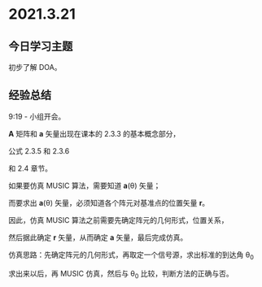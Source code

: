 # 2021.3.21
## 今日学习主题
初步了解 DOA。
## 经验总结
9:19 - 小组开会。

**A** 矩阵和 **a** 矢量出现在课本的 2.3.3 的基本概念部分，

公式 2.3.5 和 2.3.6

和 2.4 章节。

如果要仿真 MUSIC 算法，需要知道 **a**(&theta;) 矢量；

而要求出 **a**(&theta;) 矢量，必须知道各个阵元对基准点的位置矢量 **r**。

因此，仿真 MUSIC 算法之前需要先确定阵元的几何形式，位置关系，

然后据此确定 **r** 矢量，从而确定 **a** 矢量，最后完成仿真。

仿真思路：先确定阵元的几何形式，再取定一个信号源，求出标准的到达角 &theta;<sub>0</sub>

求出来以后，再 MUSIC 仿真，然后与 &theta;<sub>0</sub> 比较，判断方法的正确与否。
